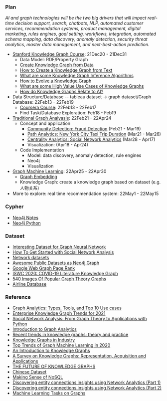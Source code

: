 ### Plan

*AI and graph technologies will be the two big drivers that will impact real-time decision support, search, chatbots, NLP, automated customer services, recommendation systems, product management, digital marketing, rules engines, goal setting, workflows, integration, automated schema mapping, data discovery, anomaly detection, security threat analytics, master data management, and next-best-action prediction.*

* [Stanford Knowledge Graph Course](https://web.stanford.edu/class/cs520/): 21Dec20 - 21Dec31
  * Data Model: RDF/Property Graph 
  * [Create Knowledge Graph from Data](https://web.stanford.edu/class/cs520/2020/notes/How_To_Create_A_Knowledge_Graph_From_Data.html)
  * [How to Create a Knowledge Graph from Text](https://web.stanford.edu/class/cs520/2020/notes/How_To_Create_A_Knowledge_Graph_From_Text.html)
  * [What are some Knowledge Graph Inference Algorithms](https://web.stanford.edu/class/cs520/2020/notes/What_Are_Some_Inference_Algorithms.html)
  * [How to Evolve a Knowledge Graph](https://web.stanford.edu/class/cs520/2020/notes/How_To_Evolve_A_Knowledge_Graph.html)
  * [What are some High Value Use Cases of Knowledge Graphs](https://web.stanford.edu/class/cs520/2020/notes/What_Are_Some_High_Value_Use_Cases_Of_Knowledge_Graphs.html)
  * [How do Knowledge Graphs Relate to AI?](https://web.stanford.edu/class/cs520/2020/notes/How_do_Knowledge_Graphs_Relate_To_AI.html)
* Data Structure/Database -- tableau dataset -> graph dataset/Graph Database: 22Feb13 - 22Feb19
  * [Coursera Course](https://www.coursera.org/learn/big-data-graph-analytics/home/welcome): 22Feb13 - 22Feb17
  * Find Task/Database Exploration: Feb18 - Feb19
* [Traditional Graph Analyasis](https://www.analyticsvidhya.com/blog/2018/04/introduction-to-graph-theory-network-analysis-python-codes/): 22Feb21 - 22Apr24
  * Concept and application
    * [Community Detection: Fraud Detection](https://github.com/jinfeijoy/graph-analytics/tree/main/fraud_detection) (Feb21 - Mar19)
    * [Path Analytics: New York City Taxi Trip Duration](https://github.com/jinfeijoy/graph-analytics/tree/main/newyork_text_duration) (Mar21 - Mar26)
    * [Centrality Analytics: Social Network Analytics](https://towardsdatascience.com/social-network-analysis-from-theory-to-applications-with-python-d12e9a34c2c7) (Mar28 - Apr17)
    * Visualization: (Apr18 - Apr24)
  * Code Implementation 
    * Model: data discovery, anomaly detection, rule engines
    * Neo4j
    * Visualization 
* [Graph Machine Learning](https://towardsdatascience.com/top-trends-of-graph-machine-learning-in-2020-1194175351a3): 22Apr25 - 22Apr30
  * [Graph Embedding](https://dmccreary.medium.com/understanding-graph-embeddings-79342921a97f) 
  * Knowledge Graph: create a knowledge graph based on dataset (e.g. 人物关系)
* More to explore: real time recommendation system: 22May1 - 22May15

### Cypher
* [Neo4j Notes](https://github.com/jinfeijoy/graph-analytics/blob/main/fraud_detection/neo4j_cypher_code.md)
* [Neo4j Python]()

### Dataset
* [Interesting Dataset for Graph Neural Network](https://medium.com/@khangphysix1997/interesting-dataset-for-graph-neural-network-7a6fc792786e)
* [How To Get Started with Social Network Analysis](https://towardsdatascience.com/how-to-get-started-with-social-network-analysis-6d527685d374)
* [Network datasets](https://kateto.net/2016/05/network-datasets/)
* [Awesome Public Datasets as Neo4j Graph](https://www.kaggle.com/startupsci/awesome-datasets-graph?select=datasources.csv)
* [Google Web Graph Page Rank](https://www.kaggle.com/pappukrjha/google-web-graph)
* [ISWC 2020: COVID-19 Literature Knowledge Graph](https://www.kaggle.com/group16/covid19-literature-knowledge-graph)
* [540 Images Of Popular Graph Theory Graphs](https://www.kaggle.com/thomaskonstantin/390-images-of-popular-graph-theory-graphs)
* [Airline Database](https://www.kaggle.com/jonathanbouchet/airlines-route-tracker/data)

### Reference
* [Graph Analytics: Types, Tools, and Top 10 Use cases](https://research.aimultiple.com/graph-analytics/)
* [Enterprise Knowledge Graph Trends for 2021](https://dmccreary.medium.com/enterprise-knowledge-graph-trends-for-2021-201cbd7ad532)
* [Social Network Analysis: From Graph Theory to Applications with Python](https://towardsdatascience.com/social-network-analysis-from-theory-to-applications-with-python-d12e9a34c2c7)
* [Introduction to Graph Analytics](https://medium.com/analytics-vidhya/introduction-to-graph-analytics-796cbb3c9cd9)
* [Recent trends in knowledge graphs: theory and practice](https://www.researchgate.net/publication/350955012_Recent_trends_in_knowledge_graphs_theory_and_practice)
* [Knowledge Graphs in Industry](https://www.frontiersin.org/research-topics/16200/knowledge-graphs-in-industry)
* [Top Trends of Graph Machine Learning in 2020](https://towardsdatascience.com/top-trends-of-graph-machine-learning-in-2020-1194175351a3)
* [An Introduction to Knowledge Graphs](http://ai.stanford.edu/blog/introduction-to-knowledge-graphs/)
* [A Survey on Knowledge Graphs: Representation, Acquisition and Applications](https://arxiv.org/pdf/2002.00388.pdf)
* [THE FUTURE OF KNOWLEDGE GRAPHS](https://www.longfinance.net/media/documents/PDF_Text_To_Intelligence_v.1.0_2021.04.12.pdf)
* [Chinese Dataset](http://openkg.cn/dataset)
* [Making Sense of NoSQL](https://www.manning.com/books/making-sense-of-nosql)
* [Discovering entity connections insights using Network Analytics (Part 1)](https://towardsdatascience.com/discovering-entity-connections-insights-using-network-analytics-e321e8b21318)
* [Discovering entity connections insights using Network Analytics (Part 2)](https://towardsdatascience.com/discovering-entity-connections-insights-using-network-analytics-part-2-d445751413b3)
* [Machine Learning Tasks on Graphs](https://towardsdatascience.com/machine-learning-tasks-on-graphs-7bc8f175119a)
